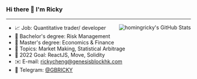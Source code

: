 ### Hi there 👋 I'm Ricky

<hr>

<img align="right" src="https://github-readme-stats.vercel.app/api?username=homingricky&count_private=true&hide_rank=false&show_icons=true&theme=blue-green&include_all_commits=true" alt="homingricky's GitHub Stats">


- :chart_with_upwards_trend: Job: Quantitative trader/ developer
- :blue_book: Bachelor's degree: Risk Management
- :green_book: Master's degree: Economics & Finance
- :pushpin: Topics: Market Making, Statistical Arbitrage
- :rocket: 2022 Goal: ReactJS, Move, Solidity
- :envelope: E-mail: [rickycheng@genesisblockhk.com](mailto:rickycheng@genesisblockhk.com)
- :speech_balloon: Telegram: [@GBRICKY](https://t.me/GBRICKY)
